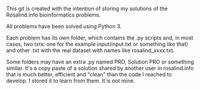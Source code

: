 
This git is created with the intention of storing my solutions of the Rosalind.info bioinformatics problems.

All problems have been solved using Python 3.

Each problem has its own folder, which contains the .py scripts and, in most cases, two txts: one for the example input(input.txt or something like that)
and  other .txt with the real dataset with names like rosalind_xxxx.txt.

Some folders may have an extra .py named PRO, Solution PRO or something similar. It's a copy paste of a solution shared by another user in rosalind.info that is much better, efficient and "clean" than the code I reached to develop. I stored it to learn from them. It is not mine.
